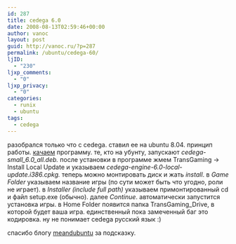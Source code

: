 ```yaml
---
id: 287
title: cedega 6.0
date: 2008-08-13T02:59:46+00:00
author: vanoc
layout: post
guid: http://vanoc.ru/?p=287
permalink: /ubuntu/cedega-60/
ljID:
  - "230"
ljxp_comments:
  - "0"
ljxp_privacy:
  - "0"
categories:
  - runix
  - ubuntu
tags:
  - cedega
---
```

разобрался только что с cedega. ставил ее на ubuntu 8.04. принцип работы. [качаем](http://helicopter.fatal.ru/cedega-6.0.rar) программу. те, кто на убунту, запускают _cedega-small\_6.0\_all.deb._ после установки в программе жмем TransGaming -> Install Local Update и указываем _cedega-engine-6.0-local-update.i386.cpkg._ теперь можно монтировать диск и жать _install_. в _Game Folder_ указываем название игры (по сути может быть что угодно, роли не играет). в _Installer (include full path)_ указываем примонтированный cd и файл setup.exe (обычно). далее _Continue_. автоматически запустится установка игры. в Home Folder появится папка TransGaming_Drive, в которой будет ваша игра. единственный пока замеченный баг это кодировка. ну не понимает cedega русский язык :)

спасибо блогу [meandubuntu](http://meandubuntu.blogspot.com/2007/05/cedega-60.html) за подсказку.